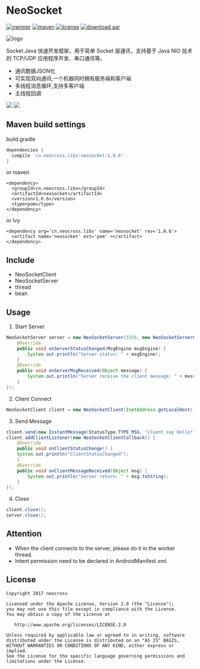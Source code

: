 # NeoSocket
[![ownner](https://img.shields.io/badge/owner-neocross-green.svg)](http://www.neocorss.cn)
[![maven](https://img.shields.io/badge/maven-v1.0.6-ff69b4.svg)](https://bintray.com/neocross2017/maven/NeoSocket)
[![license](https://img.shields.io/hexpm/l/plug.svg)](https://www.apache.org/licenses/LICENSE-2.0.html)
[![download aar](https://img.shields.io/badge/Download-aar-yellowgreen.svg)](https://dl.bintray.com/neocross2017/maven/cn/neocross/libs/neosocket/1.0.6/neosocket-1.0.6.aar)

![logo](https://github.com/neocross/NeoSocket/blob/master/library/pom_icon.png)

Socket.Java 快速开发框架，用于简单 Socket 层通讯，支持基于 Java NIO 技术的 TCP/UDP 应用程序开发、串口通讯等。

* 通讯数据JSON化
* 可实现双向通讯,一个机器同时拥有服务端和客户端
* 多线程消息循环,支持多客户端
* 主线程回调

![](https://github.com/neocross/NeoSocket/blob/master/screenshot/pic_server.png)
![](https://github.com/neocross/NeoSocket/blob/master/screenshot/pic_client.png)

## Maven build settings
build.gradle
```gradle
dependencies {
  compile 'cn.neocross.libs:neosocket:1.0.6'
}
```
or maven
```maven
<dependency>
  <groupId>cn.neocross.libs</groupId>
  <artifactId>neosocket</artifactId>
  <version>1.0.6</version>
  <type>pom</type>
</dependency>
```
or lvy
```lvy
<dependency org='cn.neocross.libs' name='neosocket' rev='1.0.6'>
  <artifact name='neosocket' ext='pom' ></artifact>
</dependency>
```
## Include
- NeoSocketClient
- NeoSocketServer
- thread
- bean

## Usage
1. Start Server
```java
NeoSocketServer server = new NeoSocketServer(5556, new NeoSocketServerCallback() {
    @Override
    public void onServerStatusChanged(MsgEngine msgEngine) {
        System.out.println("Server status: " + msgEngine);
    }
    @Override
    public void onServerMsgReceived(Object message) {
        System.out.println("Server receive the client message: " + message.toString());
    }
});
```
2. Client Connect
```java
NeoSocketClient client = new NeoSocketClient(InetAddress.getLocalHost(), 5556);
```
3. Send Message
```java
client.send(new InstantMessage(StatusType.TYPE_MSG, "client say Hello!"));
client.addClientListener(new NeoSocketClientCallback() {
    @Override
    public void onClientStatusChange() {
    System.out.println("ClientStatusChanged");
    }
    @Override
    public void onClientMessageReceived(Object msg) {
        System.out.println("Server return: " + msg.toString);
    }
});
```
4. Close
```java
client.close();
server.close();
```

## Attention
- When the client connects to the server, please do it in the worker thread.
- Intent permission need to be declared in AndroidManifest.xml.

## License

    Copyright 2017 neocross

    Licensed under the Apache License, Version 2.0 (the "License");
    you may not use this file except in compliance with the License.
    You may obtain a copy of the License at

       http://www.apache.org/licenses/LICENSE-2.0

    Unless required by applicable law or agreed to in writing, software
    distributed under the License is distributed on an "AS IS" BASIS,
    WITHOUT WARRANTIES OR CONDITIONS OF ANY KIND, either express or implied.
    See the License for the specific language governing permissions and
    limitations under the License.
